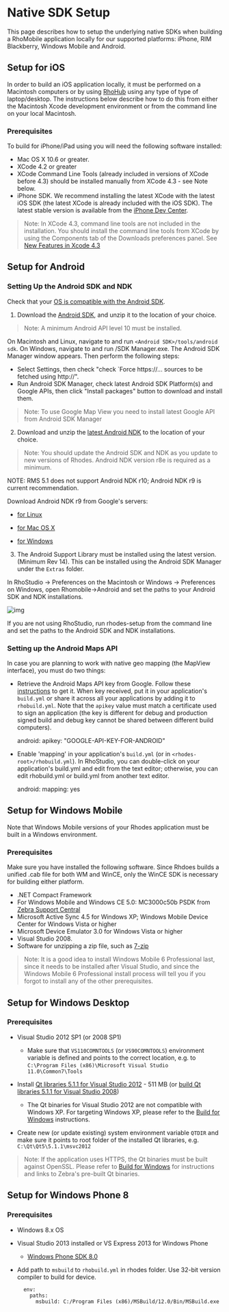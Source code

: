 # Native SDK Setup
This page describes how to setup the underlying native SDKs when building a RhoMobile application locally for our supported platforms: iPhone, RIM Blackberry, Windows Mobile and Android.

## Setup for iOS
In order to build an iOS application locally, it must be performed on a Macintosh computers or by using [RhoHub](http://rhohub.com) using any type of type of laptop/desktop. The instructions below describe how to do this from either the Macintosh Xcode development environment or from the command line on your local Macintosh.

### Prerequisites
To build for iPhone/iPad using you will need the following software installed:

* Mac OS X 10.6 or greater.
* XCode 4.2 or greater
* XCode Command Line Tools (already included in versions of XCode before 4.3) should be installed manually from XCode 4.3 - see Note below.
* iPhone SDK. We recommend installing the latest XCode with the latest iOS SDK (the latest XCode is already included with the iOS SDK). The latest stable version is available from the [iPhone Dev Center](http://developer.apple.com/iphone/index.action).

> Note: In XCode 4.3, command line tools are not included in the installation. You should install the command line tools from XCode by using the Components tab of the Downloads preferences panel. See [New Features in Xcode 4.3](https://developer.apple.com/library/ios/#documentation/DeveloperTools/Conceptual/WhatsNewXcode/Articles/xcode_4_3.html)

## Setup for Android
### Setting Up the Android SDK and NDK
Check that your [OS is compatible with the Android SDK](http://developer.android.com/sdk/requirements.html).

1) Download the [Android SDK](http://developer.android.com/sdk/index.html), and unzip it to the location of your choice.

> Note: A minimum Android API level 10 must be installed.

On Macintosh and Linux, navigate to and run `<Android SDK>/tools/android sdk`. On Windows, navigate to and run <Android SDK>/SDK Manager.exe. The Android SDK Manager window appears. Then perform the following steps:

 * Select Settings, then check "check `Force https://... sources to be fetched using http://".
 * Run Android SDK Manager, check latest Android SDK Platform(s) and Google APIs, then click "Install packages" button to download and install them.

> Note: To use Google Map View you need to install latest Google API from Android SDK Manager

2) Download and unzip the [latest Android NDK](http://developer.android.com/sdk/ndk/index.html) to the location of your choice.

> Note: You should update the Android SDK and NDK as you update to new versions of Rhodes. Android NDK version r8e is required as a minimum.

NOTE: RMS 5.1 does not support Android NDK r10; Android NDK r9 is current recommendation. 

Download Android NDK r9 from Google's servers:

* [for Linux](http://dl.google.com/android/ndk/android-ndk-r9-linux-x86.tar.bz2)

* [for Mac OS X](https://dl.google.com/android/ndk/android-ndk-r9d-darwin-x86_64.tar.bz2)

* [for Windows](http://dl.google.com/android/ndk/android-ndk-r9d-windows-x86_64.zip)


3) The Android Support Library must be installed using the latest version. (Minimum Rev 14). This can be installed using the Android SDK Manager under the `Extras` folder.

In RhoStudio -> Preferences on the Macintosh or Windows -> Preferences on Windows, open Rhomobile->Android and set the paths to your Android SDK and NDK installations.

![img](https://s3.amazonaws.com/docs.tau-technologies.com/images/rhostudio-tutorial/preferences-android-sdk-4.0.png)

If you are not using RhoStudio, run rhodes-setup from the command line and set the paths to the Android SDK and NDK installations.

### Setting up the Android Maps API
In case you are planning to work with native geo mapping (the MapView interface), you must do two things:

* Retrieve the Android Maps API key from Google. Follow these [instructions](http://code.google.com/intl/en/android/add-ons/google-apis/mapkey.html) to get it. When key received, put it in your application's `build.yml` or share it across all your applications by adding it to `rhobuild.yml`. Note that the `apikey` value must match a certificate used to sign an application (the key is different for debug and production signed build and debug key cannot be shared between different build computers).

    android:
      apikey: "GOOGLE-API-KEY-FOR-ANDROID"

* Enable 'mapping' in your application's `build.yml` (or in `<rhodes-root>/rhobuild.yml`). In RhoStudio, you can double-click on your application's build.yml and edit from the text editor; otherwise, you can edit rhobuild.yml or build.yml from another text editor.

    android:
      mapping: yes

## Setup for Windows Mobile
Note that Windows Mobile versions of your Rhodes application must be built in a Windows environment.
### Prerequisites
Make sure you have installed the following software. Since Rhdoes builds a unified .cab file for both WM and WinCE, only the WinCE SDK is necessary for building either platform.

* .NET Compact Framework
* For Windows Mobile and Windows CE 5.0: MC3000c50b PSDK from [Zebra Support Central](https://atgsupportcentral.motorolasolutions.com/ewa/pub/getFile.do?fileName=/ssi/emb/downloads/30XXC50BxxPS010403.exe)
* Microsoft Active Sync 4.5 for Windows XP; Windows Mobile Device Center for Windows Vista or higher
* Microsoft Device Emulator 3.0 for Windows Vista or higher
* Visual Studio 2008.
* Software for unzipping a zip file, such as [7-zip](http://www.7-zip.org/)

> Note: It is a good idea to install Windows Mobile 6 Professional last, since it needs to be installed after Visual Studio, and since the Windows Mobile 6 Professional install process will tell you if you forgot to install any of the other prerequisites.

## Setup for Windows Desktop
### Prerequisites
* Visual Studio 2012 SP1 (or 2008 SP1)
  * Make sure that `VS110COMNTOOLS` (or `VS90COMNTOOLS`) environment variable is defined and points to the correct location, e.g. to `C:\Program Files (x86)\Microsoft Visual Studio 11.0\Common7\Tools`

* Install [Qt libraries 5.1.1 for Visual Studio 2012](http://download.qt-project.org/official_releases/qt/5.1/5.1.1/qt-windows-opensource-5.1.1-msvc2012-x86-offline.exe) - 511 MB (or [build Qt libraries 5.1.1 for Visual Studio 2008](build_win#build-qt5-for-vs2008))
  * The Qt binaries for Visual Studio 2012 are not compatible with Windows XP. For targeting Windows XP, please refer to the [Build for Windows](build_win) instructions.

* Create new (or update existing) system environment variable `QTDIR` and make sure it points to root folder of the installed Qt libraries, e.g. `C:\Qt\Qt5\5.1.1\msvc2012`

>Note: If the application uses HTTPS, the Qt binaries must be built against OpenSSL. Please refer to [Build for Windows](build_win) for instructions and links to Zebra's pre-built Qt binaries.

## Setup for Windows Phone 8
### Prerequisites
* Windows 8.x OS
* Visual Studio 2013 installed or VS Express 2013 for Windows Phone
    * [Windows Phone SDK 8.0](http://dev.windowsphone.com/en-us/downloadsdk)

* Add path to `msbuild` to `rhobuild.yml` in rhodes folder. Use 32-bit version compiler to build for device.

        env:
          paths:
            msbuild: C:/Program Files (x86)/MSBuild/12.0/Bin/MSBuild.exe
